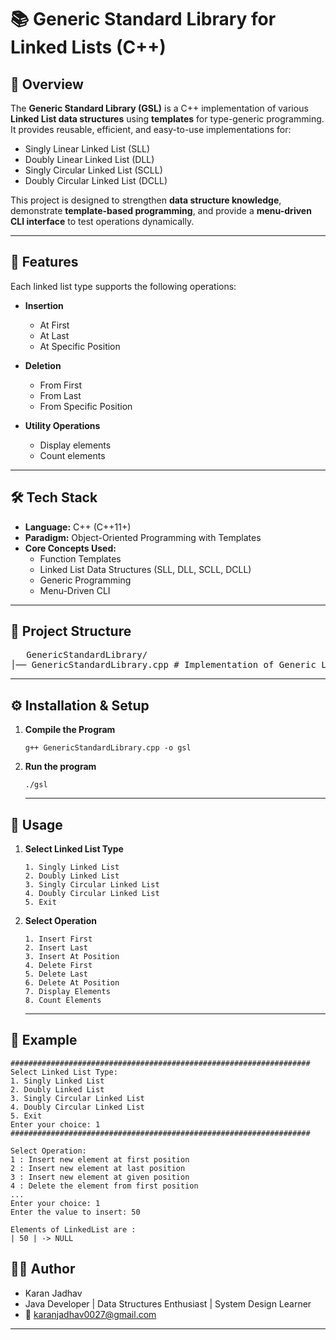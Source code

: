 # 📚 Generic Standard Library for Linked Lists (C++)

## 📌 Overview
The **Generic Standard Library (GSL)** is a C++ implementation of various **Linked List data structures** using **templates** for type-generic programming.  
It provides reusable, efficient, and easy-to-use implementations for:

- Singly Linear Linked List (SLL)  
- Doubly Linear Linked List (DLL)  
- Singly Circular Linked List (SCLL)  
- Doubly Circular Linked List (DCLL)  

This project is designed to strengthen **data structure knowledge**, demonstrate **template-based programming**, and provide a **menu-driven CLI interface** to test operations dynamically.

---

## 🚀 Features
Each linked list type supports the following operations:

- **Insertion**
  - At First
  - At Last
  - At Specific Position

- **Deletion**
  - From First
  - From Last
  - From Specific Position

- **Utility Operations**
  - Display elements
  - Count elements

---

## 🛠️ Tech Stack
- **Language:** C++ (C++11+)  
- **Paradigm:** Object-Oriented Programming with Templates  
- **Core Concepts Used:**  
  - Function Templates  
  - Linked List Data Structures (SLL, DLL, SCLL, DCLL)  
  - Generic Programming  
  - Menu-Driven CLI  

---

## 📂 Project Structure

<pre>
   GenericStandardLibrary/
│── GenericStandardLibrary.cpp # Implementation of Generic Linked List Library
</pre>

---

## ⚙️ Installation & Setup

1. **Compile the Program**

       g++ GenericStandardLibrary.cpp -o gsl

2. **Run the program** 

       ./gsl

   ---

## 📖 Usage

 1. **Select Linked List Type**

        1. Singly Linked List
        2. Doubly Linked List
        3. Singly Circular Linked List
        4. Doubly Circular Linked List
        5. Exit
   
 2. **Select Operation**

        1. Insert First
        2. Insert Last
        3. Insert At Position
        4. Delete First
        5. Delete Last
        6. Delete At Position
        7. Display Elements
        8. Count Elements

    ---

## 🧪 Example

    ###################################################################
    Select Linked List Type:
    1. Singly Linked List
    2. Doubly Linked List
    3. Singly Circular Linked List
    4. Doubly Circular Linked List
    5. Exit
    Enter your choice: 1
    ###################################################################
    
    Select Operation:
    1 : Insert new element at first position
    2 : Insert new element at last position
    3 : Insert new element at given position
    4 : Delete the element from first position
    ...
    Enter your choice: 1
    Enter the value to insert: 50

    Elements of LinkedList are :
    | 50 | -> NULL

  ## 👨‍💻 Author

  - Karan Jadhav
  - Java Developer | Data Structures Enthusiast | System Design Learner
  -  📧 karanjadhav0027@gmail.com

---
